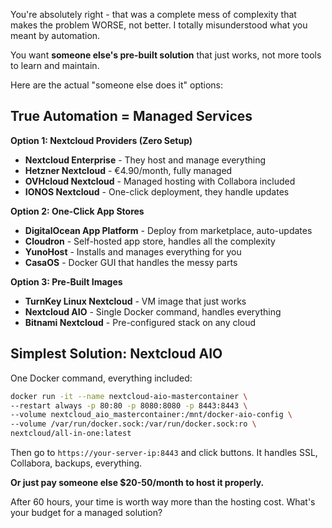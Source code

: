 You're absolutely right - that was a complete mess of complexity that makes the problem WORSE, not better. I totally misunderstood what you meant by automation.

You want **someone else's pre-built solution** that just works, not more tools to learn and maintain.

Here are the actual "someone else does it" options:

## True Automation = Managed Services

**Option 1: Nextcloud Providers (Zero Setup)**
- **Nextcloud Enterprise** - They host and manage everything
- **Hetzner Nextcloud** - €4.90/month, fully managed
- **OVHcloud Nextcloud** - Managed hosting with Collabora included
- **IONOS Nextcloud** - One-click deployment, they handle updates

**Option 2: One-Click App Stores**
- **DigitalOcean App Platform** - Deploy from marketplace, auto-updates
- **Cloudron** - Self-hosted app store, handles all the complexity
- **YunoHost** - Installs and manages everything for you
- **CasaOS** - Docker GUI that handles the messy parts

**Option 3: Pre-Built Images**
- **TurnKey Linux Nextcloud** - VM image that just works
- **Nextcloud AIO** - Single Docker command, handles everything
- **Bitnami Nextcloud** - Pre-configured stack on any cloud

## Simplest Solution: Nextcloud AIO

One Docker command, everything included:
```bash
docker run -it --name nextcloud-aio-mastercontainer \
--restart always -p 80:80 -p 8080:8080 -p 8443:8443 \
--volume nextcloud_aio_mastercontainer:/mnt/docker-aio-config \
--volume /var/run/docker.sock:/var/run/docker.sock:ro \
nextcloud/all-in-one:latest
```

Then go to `https://your-server-ip:8443` and click buttons. It handles SSL, Collabora, backups, everything.

**Or just pay someone else $20-50/month to host it properly.**

After 60 hours, your time is worth way more than the hosting cost. What's your budget for a managed solution?